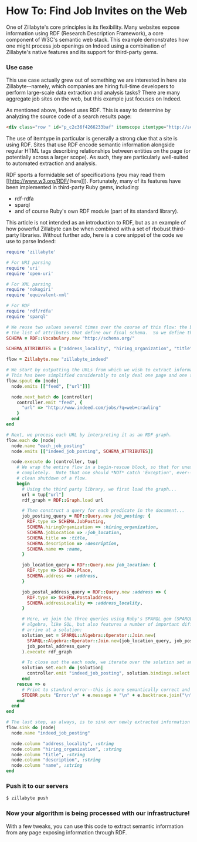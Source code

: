 # How To: Find Job Invites on the Web

One of Zillabyte's core principles is its flexibility.  Many websites expose information using RDF (Research Description Framework), a core component of W3C's semantic web stack.  This example demonstrates how one might process job openings on Indeed using a combination of Zillabyte's native features and its support for third-party gems.

### Use case
This use case actually grew out of something we are interested in here ate Zillabyte--namely, which companies are hiring full-time developers to perform large-scale data extraction and analysis tasks?  There are many aggregate job sites on the web, but this example just focuses on Indeed.

As mentioned above, Indeed uses RDF.  This is easy to determine by analyzing the source code of a search results page:

```html
<div class="row " id="p_c2c36f4266233baf" itemscope itemtype="http://schema.org/JobPosting">
```

The use of itemtype in particular is generally a strong clue that a site is using RDF.   Sites that use RDF encode semantic information alongside regular HTML tags describing relationships between entities on the page (or potentially across a larger scope).  As such, they are particularly well-suited to automated extraction and analysis.

RDF sports a formidable set of specifications (you may read them [[http://www.w3.org/RDF/ here]]).  Fortunately, many of its features have been implemented in third-party Ruby gems, including:

*   rdf-rdfa
*   sparql
*   and of course Ruby's own RDF module (part of its standard library).

This article is not intended as an introduction to RDF, but as an example of how powerful Zillabyte can be when combined with a set of rbobust third-party libraries.  Without further ado, here is a core snippet of the code we use to parse Indeed:

```ruby
require 'zillabyte'

# For URI parsing
require 'uri'
require 'open-uri'

# For XML parsing
require 'nokogiri'
require 'equivalent-xml'

# For RDF
require 'rdf/rdfa'
require 'sparql'

# We reuse two values several times over the course of this flow: the base address of the RDF schema and
# the list of attributes that define our final schema.  So we define them here.
SCHEMA = RDF::Vocabulary.new "http://schema.org/"

SCHEMA_ATTRIBUTES = ["address_locality", "hiring_organization", "title", "description", "name"]

flow = Zillabyte.new "zillabyte_indeed"

# We start by outputting the URLs from which we wish to extract information.
# This has been simplified considerably to only deal one page and one search term.
flow.spout do |node|
  node.emits [["feed", ["url"]]]

  node.next_batch do |controller|
    controller.emit "feed", {
      "url" => "http://www.indeed.com/jobs/?q=web+crawling"
    }
  end
end

# Next, we process each URL by interpreting it as an RDF graph.
flow.each do |node|
  node.name "each_job_posting"
  node.emits [["indeed_job_posting", SCHEMA_ATTRIBUTES]]

  node.execute do |controller, tup|
    # We wrap the entire flow in a begin-rescue block, so that for unexpected exceptions we do not break our flow
    # completely.  Note that one should *NOT* catch 'Exception', ever--this breaks signal handling and prevents
    # clean shutdown of a flow.
    begin
      # Using the third party library, we first load the graph...
      url = tup["url"]
      rdf_graph = RDF::Graph.load url

      # Then construct a query for each predicate in the document...
      job_posting_query = RDF::Query.new job_posting: {
        RDF.type => SCHEMA.JobPosting,
        SCHEMA.hiringOrganization => :hiring_organization,
        SCHEMA.jobLocation => :job_location,
        SCHEMA.title => :title,
        SCHEMA.description => :description,
        SCHEMA.name => :name,
      }

      job_location_query = RDF::Query.new job_location: {
        RDF.type => SCHEMA.Place,
        SCHEMA.address => :address,
      }

      job_postal_address_query = RDF::Query.new :address => {
        RDF.type => SCHEMA.Postaladdress,
        SCHEMA.addressLocality => :address_locality,
      }

      # Here, we join the three queries using Ruby's SPARQL gem (SPARQL is a language that is based on relational
      # algebra, like SQL, but also features a number of important differences), and then execute the query to
      # arrive at a solution:
      solution_set = SPARQL::Algebra::Operator::Join.new(
        SPARQL::Algebra::Operator::Join.new(job_location_query, job_posting_query),
        job_postal_address_query
      ).execute rdf_graph

      # To close out the each node, we iterate over the solution set and emit a tuple for each record.
      solution_set.each do |solution|
        controller.emit "indeed_job_posting", solution.bindings.select { |attribute, *| SCHEMA_ATTRIBUTES.include? attribute.to_s }
      end
    rescue => e
      # Print to standard error--this is more semantically correct and will show up during execution of `zillabyte flows:test`.
      STDERR.puts "Error:\n" + e.message + "\n" + e.backtrace.join("\n")
    end
  end
end

# The last step, as always, is to sink our newly extracted information to the database for later analysis.
flow.sink do |node|
  node.name "indeed_job_posting"

  node.column "address_locality", :string
  node.column "hiring_organization", :string
  node.column "title", :string
  node.column "description", :string
  node.column "name", :string
end
```

### Push it to our servers

```bash
$ zillabyte push
```

### Now your algorithm is being processed with our infrastructure!


With a few tweaks, you can use this code to extract semantic information from any page exposing information through RDF.